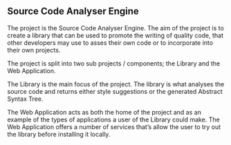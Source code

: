 ## Source Code Analyser Engine

The project is the Source Code Analyser Engine. The aim of the project is to create a library that can be 
used to promote the writing of quality code, that other developers may use to asses their own code or 
to incorporate into their own projects.

The project is split into two sub projects / components; the Library and the Web
Application.

The Library is the main focus of the project. The library is what analyses the source code and returns 
either style suggestions or the generated
Abstract Syntax Tree.

The Web Application acts as both the home of the project and as an example of the types of
applications a user of the Library could make. The Web Application
offers a number of services that’s 
allow the user to try out the library before installing it locally.